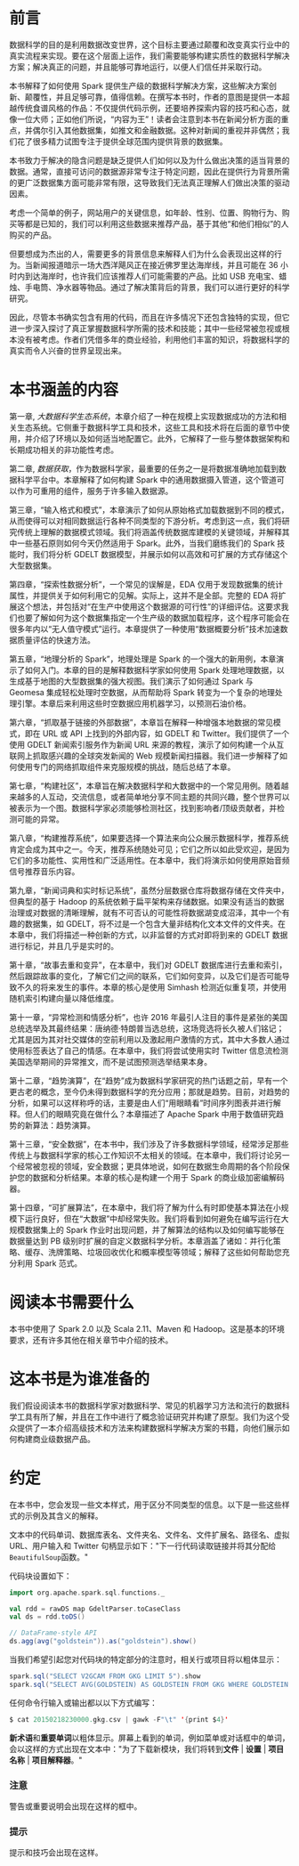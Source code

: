 # 前言

数据科学的目的是利用数据改变世界，这个目标主要通过颠覆和改变真实行业中的真实流程来实现。要在这个层面上运作，我们需要能够构建实质性的数据科学解决方案；解决真正的问题，并且能够可靠地运行，以便人们信任并采取行动。

本书解释了如何使用 Spark 提供生产级的数据科学解决方案，这些解决方案创新、颠覆性，并且足够可靠，值得信赖。在撰写本书时，作者的意图是提供一本超越传统食谱风格的作品：不仅提供代码示例，还要培养探索内容的技巧和心态，就像一位大师；正如他们所说，“内容为王”！读者会注意到本书在新闻分析方面的重点，并偶尔引入其他数据集，如推文和金融数据。这种对新闻的重视并非偶然；我们花了很多精力试图专注于提供全球范围内提供背景的数据集。

本书致力于解决的隐含问题是缺乏提供人们如何以及为什么做出决策的适当背景的数据。通常，直接可访问的数据源非常专注于特定问题，因此在提供行为背景所需的更广泛数据集方面可能非常有限，这导致我们无法真正理解人们做出决策的驱动因素。

考虑一个简单的例子，网站用户的关键信息，如年龄、性别、位置、购物行为、购买等都是已知的，我们可以利用这些数据来推荐产品，基于其他“和他们相似”的人购买的产品。

但要想成为杰出的人，需要更多的背景信息来解释人们为什么会表现出这样的行为。当新闻报道暗示一场大西洋飓风正在接近佛罗里达海岸线，并且可能在 36 小时内到达海岸时，也许我们应该推荐人们可能需要的产品。比如 USB 充电宝、蜡烛、手电筒、净水器等物品。通过了解决策背后的背景，我们可以进行更好的科学研究。

因此，尽管本书确实包含有用的代码，而且在许多情况下还包含独特的实现，但它进一步深入探讨了真正掌握数据科学所需的技术和技能；其中一些经常被忽视或根本没有被考虑。作者们凭借多年的商业经验，利用他们丰富的知识，将数据科学的真实而令人兴奋的世界呈现出来。

# 本书涵盖的内容

第一章, *大数据科学生态系统*，本章介绍了一种在规模上实现数据成功的方法和相关生态系统。它侧重于数据科学工具和技术，这些工具和技术将在后面的章节中使用，并介绍了环境以及如何适当地配置它。此外，它解释了一些与整体数据架构和长期成功相关的非功能性考虑。

第二章, *数据获取*，作为数据科学家，最重要的任务之一是将数据准确地加载到数据科学平台中。本章解释了如何构建 Spark 中的通用数据摄入管道，这个管道可以作为可重用的组件，服务于许多输入数据源。

第三章，“输入格式和模式”，本章演示了如何从原始格式加载数据到不同的模式，从而使得可以对相同数据运行各种不同类型的下游分析。考虑到这一点，我们将研究传统上理解的数据模式领域。我们将涵盖传统数据库建模的关键领域，并解释其中一些基石原则如何今天仍然适用于 Spark。此外，当我们磨练我们的 Spark 技能时，我们将分析 GDELT 数据模型，并展示如何以高效和可扩展的方式存储这个大型数据集。

第四章，“探索性数据分析”，一个常见的误解是，EDA 仅用于发现数据集的统计属性，并提供关于如何利用它的见解。实际上，这并不是全部。完整的 EDA 将扩展这个想法，并包括对“在生产中使用这个数据源的可行性”的详细评估。这要求我们也要了解如何为这个数据集指定一个生产级的数据加载程序，这个程序可能会在很多年内以“无人值守模式”运行。本章提供了一种使用“数据概要分析”技术加速数据质量评估的快速方法。

第五章，“地理分析的 Spark”，地理处理是 Spark 的一个强大的新用例，本章演示了如何入门。本章的目的是解释数据科学家如何使用 Spark 处理地理数据，以生成基于地图的大型数据集的强大视图。我们演示了如何通过 Spark 与 Geomesa 集成轻松处理时空数据，从而帮助将 Spark 转变为一个复杂的地理处理引擎。本章后来利用这些时空数据应用机器学习，以预测石油价格。

第六章，“抓取基于链接的外部数据”，本章旨在解释一种增强本地数据的常见模式，即在 URL 或 API 上找到的外部内容，如 GDELT 和 Twitter。我们提供了一个使用 GDELT 新闻索引服务作为新闻 URL 来源的教程，演示了如何构建一个从互联网上抓取感兴趣的全球突发新闻的 Web 规模新闻扫描器。我们进一步解释了如何使用专门的网络抓取组件来克服规模的挑战，随后总结了本章。

第七章，“构建社区”，本章旨在解决数据科学和大数据中的一个常见用例。随着越来越多的人互动，交流信息，或者简单地分享不同主题的共同兴趣，整个世界可以被表示为一个图。数据科学家必须能够检测社区，找到影响者/顶级贡献者，并检测可能的异常。

第八章，“构建推荐系统”，如果要选择一个算法来向公众展示数据科学，推荐系统肯定会成为其中之一。今天，推荐系统随处可见；它们之所以如此受欢迎，是因为它们的多功能性、实用性和广泛适用性。在本章中，我们将演示如何使用原始音频信号推荐音乐内容。

第九章，“新闻词典和实时标记系统”，虽然分层数据仓库将数据存储在文件夹中，但典型的基于 Hadoop 的系统依赖于扁平架构来存储数据。如果没有适当的数据治理或对数据的清晰理解，就有不可否认的可能性将数据湖变成沼泽，其中一个有趣的数据集，如 GDELT，将不过是一个包含大量非结构化文本文件的文件夹。在本章中，我们将描述一种创新的方式，以非监督的方式对即将到来的 GDELT 数据进行标记，并且几乎是实时的。

第十章，“故事去重和变异”，在本章中，我们对 GDELT 数据库进行去重和索引，然后跟踪故事的变化，了解它们之间的联系，它们如何变异，以及它们是否可能导致不久的将来发生的事件。本章的核心是使用 Simhash 检测近似重复项，并使用随机索引构建向量以降低维度。

第十一章，“异常检测和情感分析”，也许 2016 年最引人注目的事件是紧张的美国总统选举及其最终结果：唐纳德·特朗普当选总统，这场竞选将长久被人们铭记；尤其是因为其对社交媒体的空前利用以及激起用户激情的方式，其中大多数人通过使用标签表达了自己的情感。在本章中，我们将尝试使用实时 Twitter 信息流检测美国选举期间的异常推文，而不是试图预测选举结果本身。

第十二章，“趋势演算”，在“趋势”成为数据科学家研究的热门话题之前，早有一个更古老的概念，至今仍未得到数据科学的充分应用；那就是趋势。目前，对趋势的分析，如果可以这样称呼的话，主要是由人们“用眼睛看”时间序列图表并进行解释。但人们的眼睛究竟在做什么？本章描述了 Apache Spark 中用于数值研究趋势的新算法：趋势演算。

第十三章，“安全数据”，在本书中，我们涉及了许多数据科学领域，经常涉足那些传统上与数据科学家的核心工作知识不太相关的领域。在本章中，我们将讨论另一个经常被忽视的领域，安全数据；更具体地说，如何在数据生命周期的各个阶段保护您的数据和分析结果。本章的核心是构建一个用于 Spark 的商业级加密编解码器。

第十四章，“可扩展算法”，在本章中，我们将了解为什么有时即使基本算法在小规模下运行良好，但在“大数据”中却经常失败。我们将看到如何避免在编写运行在大规模数据集上的 Spark 作业时出现问题，并了解算法的结构以及如何编写能够在数据量达到 PB 级别时扩展的自定义数据科学分析。本章涵盖了诸如：并行化策略、缓存、洗牌策略、垃圾回收优化和概率模型等领域；解释了这些如何帮助您充分利用 Spark 范式。

# 阅读本书需要什么

本书中使用了 Spark 2.0 以及 Scala 2.11、Maven 和 Hadoop。这是基本的环境要求，还有许多其他在相关章节中介绍的技术。

# 这本书是为谁准备的

我们假设阅读本书的数据科学家对数据科学、常见的机器学习方法和流行的数据科学工具有所了解，并且在工作中进行了概念验证研究并构建了原型。我们为这个受众提供了一本介绍高级技术和方法来构建数据科学解决方案的书籍，向他们展示如何构建商业级数据产品。

# 约定

在本书中，您会发现一些文本样式，用于区分不同类型的信息。以下是一些这些样式的示例及其含义的解释。

文本中的代码单词、数据库表名、文件夹名、文件名、文件扩展名、路径名、虚拟 URL、用户输入和 Twitter 句柄显示如下："下一行代码读取链接并将其分配给`BeautifulSoup`函数。"

代码块设置如下：

```scala
import org.apache.spark.sql.functions._      

val rdd = rawDS map GdeltParser.toCaseClass    
val ds = rdd.toDS()     

// DataFrame-style API 
ds.agg(avg("goldstein")).as("goldstein").show() 
```

当我们希望引起您对代码块的特定部分的注意时，相关行或项目将以粗体显示：

```scala
spark.sql("SELECT V2GCAM FROM GKG LIMIT 5").show 
spark.sql("SELECT AVG(GOLDSTEIN) AS GOLDSTEIN FROM GKG WHERE GOLDSTEIN IS NOT NULL").show()
```

任何命令行输入或输出都以以下方式编写：

```scala
$ cat 20150218230000.gkg.csv | gawk -F"\t" '{print $4}'

```

**新术语**和**重要单词**以粗体显示。屏幕上看到的单词，例如菜单或对话框中的单词，会以这样的方式出现在文本中："为了下载新模块，我们将转到**文件** | **设置** | **项目名称** | **项目解释器**。"

### 注意

警告或重要说明会出现在这样的框中。

### 提示

提示和技巧会出现在这样。

